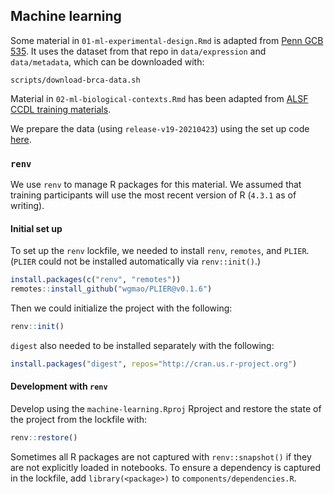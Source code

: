 ## Machine learning

Some material in `01-ml-experimental-design.Rmd` is adapted from [Penn GCB 535](https://github.com/greenelab/GCB535).
It uses the dataset from that repo in `data/expression` and `data/metadata`, which can be downloaded with:

```
scripts/download-brca-data.sh
```

Material in `02-ml-biological-contexts.Rmd` has been adapted from [ALSF CCDL training materials](https://github.com/AlexsLemonade/training-modules/tree/master/machine-learning).

We prepare the data (using `release-v19-20210423`) using the set up code [here](https://github.com/AlexsLemonade/training-modules/tree/22ff7cf8f7f931cfe031062044f0a9e09b7d2565/machine-learning/setup).

### `renv`

We use `renv` to manage R packages for this material.
We assumed that training participants will use the most recent version of R (`4.3.1` as of writing).

#### Initial set up

To set up the `renv` lockfile, we needed to install `renv`, `remotes`, and `PLIER`.
(`PLIER` could not be installed automatically via `renv::init()`.)

```r
install.packages(c("renv", "remotes"))
remotes::install_github("wgmao/PLIER@v0.1.6")
```
Then we could initialize the project with the following:

```r
renv::init()
```

`digest` also needed to be installed separately with the following:

```r
install.packages("digest", repos="http://cran.us.r-project.org")
```

#### Development with `renv`

Develop using the `machine-learning.Rproj` Rproject and restore the state of the project from the lockfile with:

```r
renv::restore() 
```

Sometimes all R packages are not captured with `renv::snapshot()` if they are not explicitly loaded in notebooks. 
To ensure a dependency is captured in the lockfile, add `library(<package>)` to `components/dependencies.R`.
